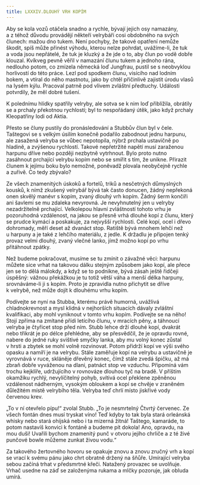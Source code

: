 ```yaml
---
title: LXXXIV.DLOUHÝ VRH KOPÍM
---
```


Aby se kola vozů otáčela snadno a rychle, bývají jejich osy namazány, a z téhož důvodu provádějí někteří velrybáři cosi obdobného na svých člunech: mažou dno tukem. Není pochyby, že takové opatření nemůže škodit, spíš může přinést výhodu, kterou nelze pohrdat, uvážíme-li, že tuk a voda jsou nepřátelé, že tuk je kluzký a že jde o to, aby člun po vodě dobře klouzal. Kvíkveg pevně věřil v namazání člunu tukem a jednoho rána, nedlouho potom, co zmizela německá loď Jungfrau, pustil se s neobvyklou horlivostí do této práce. Lezl pod spodkem člunu, visícího nad lodním bokem, a vtíral do něho mastnotu, jako by chtěl přičinlivě zajistit úrodu vlasů na lysém kýlu. Pracoval patrně pod vlivem zvláštní předtuchy. Události potvrdily, že měl dobré tušení.

K polednímu hlídky spatřily velryby, ale sotva se k nim loď přiblížila, obrátily se a prchaly překotnou rychlostí; byl to nespořádaný útěk, jako když prchaly Kleopatřiny lodi od Aktia.

Přesto se čluny pustily do pronásledování a Stubbův člun byl v čele. Taštegovi se s velkým úsilím konečně podařilo zabodnout jednu harpunu, ale zasažená velryba se vůbec nepotopila, nýbrž prchala ustavičně po hladině, a zvýšenou rychlostí. Takové nepřetržité napětí musí zaraženou harpunu dříve nebo později nezbytně vytrhnout. Bylo proto nutno zasáhnout prchající velrybu kopím nebo se smířit s tím, že unikne. Přirazit člunem k jejímu boku bylo nemožné, poněvadž plovala neobyčejně rychle a zuřivě. Co tedy zbývalo?

Ze všech znamenitých úskoků a fortelů, triků a nesčetných důmyslných kousků, k nímž zkušený velrybář bývá tak často donucen, žádný nepřekoná onen skvělý manévr s kopím, zvaný dlouhý vrh kopím. Žádný šerm končíři ani šavlemi se mu zdaleka nevyrovná. Je nevyhnutelný jen u velryby nezadržitelně prchající. Velkolepou hlavní zvláštností tohoto vrhu je pozoruhodná vzdálenost, na jakou se přesně vrhá dlouhé kopí z člunu, který se prudce kymácí a poskakuje, za nejvyšší rychlosti. Celé kopí, ocel i dřevo dohromady, měří deset až dvanáct stop. Ratiště bývá mnohem lehčí než u harpuny a je také z lehčího materiálu, z jedle. K držadlu je připojen tenký provaz velmi dlouhý, zvaný vlečné lanko, jímž možno kopí po vrhu přitáhnout zpátky.

Než budeme pokračovat, musíme se tu zmínit o závažné věci: harpunu můžete sice vrhat na takovou dálku stejným způsobem jako kopí, ale přece jen se to dělá málokdy, a když se to podnikne, bývá zásah ještě řidčeji úspěšný: vážnou překážkou je tu totiž větší váha a menší délka harpuny, srovnáváme-li ji s kopím. Proto je zpravidla nutno přichytit se dříve k velrybě, než může dojít k dlouhému vrhu kopím.

Podívejte se nyní na Stubba, kterému právě humorná, uvážlivá chladnokrevnost a mysl klidná v nejhorších situacích dávaly zvláštní kvalifikaci, aby mohl vyniknout v tomto vrhu kopím. Podívejte se na něho! Stojí zpříma na zmítané přídi letícího člunu, v mracích pěny, a táhnoucí velryba je čtyřicet stop před ním. Stubb lehce drží dlouhé kopí, dvakrát nebo třikrát je po délce přehlédne, aby se přesvědčil, že je opravdu rovné, nabere do jedné ruky svištivé smyčky lanka, aby mu volný konec zůstal v hrsti a zbytek se mohl volně rozvinovat. Potom přidrží kopí ve výši svého opasku a namíří je na velrybu. Stále zaměřuje kopí na velrybu a ustavičně je vyrovnává v ruce, skláněje dřevěný konec, čímž stále zvedá špičku, až má zbraň dobře vyváženou na dlani, patnáct stop ve vzduchu. Připomíná vám trochu kejklíře, udržujícího v rovnováze dlouhou tyč na bradě. V příštím okamžiku rychlý, nevylíčitelný pohyb, svítivá ocel překlene zpěněnou vzdálenost nádherným, vysokým obloukem a kopí se chvěje v zraněném důležitém místě velrybího těla. Velryba teď chrlí místo jiskřivé vody červenou krev.

„To v ní otevřelo pípu!“ zvolal Stubb. „To je nesmrtelný Čtvrtý červenec. Ze všech fontán dnes musí tryskat víno! Teď kdyby to tak byla stará orleánská whisky nebo stará ohijská nebo i ta mizerná žitná! Taštego, kamaráde, to potom nastavíš konvici k fontáně a budeme pít dokola! Ano, opravdu, na mou duši! Uvařili bychom znamenitý punč v otvoru jejího chrliče a z té živé punčové bowle můžeme zunkat živou vodu.“

Za takového žertovného hovoru se opakuje znovu a znovu zručný vrh a kopí se vrací k svému pánu jako chrt obratně držený na šňůře. Umírající velryba sebou začíná trhat v předsmrtné křeči. Natažený provazec se uvolňuje. Vrhač usedne na záď se založenýma rukama a mlčky pozoruje, jak obluda umírá.
